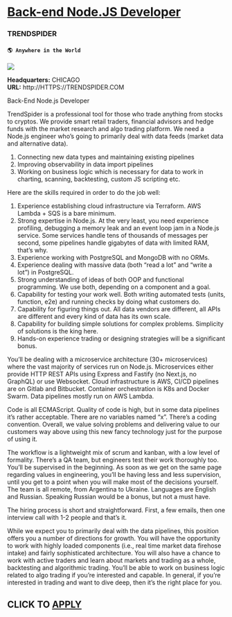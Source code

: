 # [Back-end Node.JS Developer](https://www.remotewlb.com/apply/back-end-node-js-developer-58407)  
### TRENDSPIDER  
#### `🌎 Anywhere in the World`  
![](https://we-work-remotely.imgix.net/logos/0138/6742/logo.gif?ixlib=rails-4.0.0&w=50&h=50&dpr=2&fit=fill&auto=compress)

**Headquarters:** CHICAGO  
**URL:** http://HTTPS://TRENDSPIDER.COM

  
Back-End Node.js Developer  
  

  

TrendSpider is a professional tool for those who trade anything from stocks to cryptos. We provide smart retail traders, financial advisors and hedge funds with the market research and algo trading platform. We need a Node.js engineer who’s going to primarily deal with data feeds (market data and alternative data).

  

  1. Connecting new data types and maintaining existing pipelines
  2. Improving observability in data import pipelines
  3. Working on business logic which is necessary for data to work in charting, scanning, backtesting, custom JS scripting etc.

  

Here are the skills required in order to do the job well:

  

  1. Experience establishing cloud infrastructure via Terraform. AWS Lambda + SQS is a bare minimum.
  2. Strong expertise in Node.js. At the very least, you need experience profiling, debugging a memory leak and an event loop jam in a Node.js service. Some services handle tens of thousands of messages per second, some pipelines handle gigabytes of data with limited RAM, that’s why.
  3. Experience working with PostgreSQL and MongoDB with no ORMs.
  4. Experience dealing with massive data (both “read a lot” and “write a lot”) in PostgreSQL.
  5. Strong understanding of ideas of both OOP and functional programming. We use both, depending on a component and a goal.
  6. Capability for testing your work well. Both writing automated tests (units, function, e2e) and running checks by doing what customers do.
  7. Capability for figuring things out. All data vendors are different, all APIs are different and every kind of data has its own scale. 
  8. Capability for building simple solutions for complex problems. Simplicity of solutions is the king here.
  9. Hands-on experience trading or designing strategies will be a significant bonus.

  

You’ll be dealing with a microservice architecture (30+ microservices) where the vast majority of services run on Node.js. Microservices either provide HTTP REST APIs using Express and Fastify (no Next.js, no GraphQL) or use Websocket. Cloud infrastructure is AWS, CI/CD pipelines are on Gitlab and Bitbucket. Container orchestration is K8s and Docker Swarm. Data pipelines mostly run on AWS Lambda.

  

Code is all ECMAScript. Quality of code is high, but in some data pipelines it’s rather acceptable. There are no variables named “x”. There’s a coding convention. Overall, we value solving problems and delivering value to our customers way above using this new fancy technology just for the purpose of using it.

  

The workflow is a lightweight mix of scrum and kanban, with a low level of formality. There’s a QA team, but engineers test their work thoroughly too. You’ll be supervised in the beginning. As soon as we get on the same page regarding values in engineering, you’ll be having less and less supervision, until you get to a point when you will make most of the decisions yourself. The team is all remote, from Argentina to Ukraine. Languages are English and Russian. Speaking Russian would be a bonus, but not a must have.

  

The hiring process is short and straightforward. First, a few emails, then one interview call with 1-2 people and that’s it.

  

While we expect you to primarily deal with the data pipelines, this position offers you a number of directions for growth. You will have the opportunity to work with highly loaded components (i.e., real time market data firehose intake) and fairly sophisticated architecture. You will also have a chance to work with active traders and learn about markets and trading as a whole, backtesting and algorithmic trading. You’ll be able to work on business logic related to algo trading if you’re interested and capable. In general, if you’re interested in trading and want to dive deep, then it’s the right place for you.

  
## CLICK TO [APPLY](https://www.remotewlb.com/apply/back-end-node-js-developer-58407)


